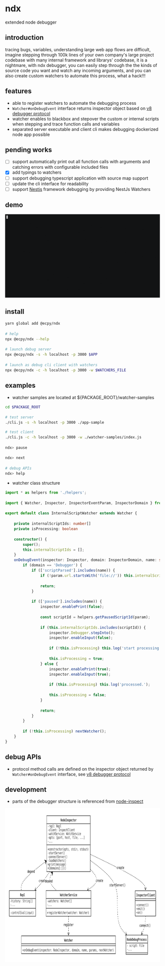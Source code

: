 # ndx
extended node debugger 

## introduction
tracing bugs, variables, understanding large web app flows are difficult, imagine stepping through 100k lines of your own company's large project codebase with many internal framework and librarys' codebase, it is a nightmare, with ndx debugger, you can easily step through the the kinds of source code you want and watch any incoming arguments, and you can also create custom watchers to automate this process, what a hack!!!

## features
- able to register watchers to automate the debugging process 
- ```Watcher#onDebugEvent``` interface returns inspector object based on [v8 debugger protocol](https://chromedevtools.github.io/devtools-protocol/v8)
- watcher enables to blackbox and stepover the custom or internal scripts when stepping and trace function calls and variables
- separated server executable and client cli makes debugging dockerized node app possible 

## pending works
- [ ] support automatically print out all function calls with arguments and catching errors with configurable included files
- [x] add typings to watchers
- [ ] support debugging typescript application with source map support
- [ ] update the cli interface for readability
- [ ] support <a href="https://nestjs.com/">Nestjs</a> framework debugging by providing NestJs Watchers

## demo
<img src="https://github.com/ecpy/ndx/raw/master/demo/ndx.gif" width=600>

## install
```bash
yarn global add @ecpy/ndx

# help
npx @ecpy/ndx --help

# launch debug server
npx @ecpy/ndx -s -h localhost -p 3000 $APP 

# launch as debug cli client with watchers
npx @ecpy/ndx -c -h localhost -p 3000 -w $WATCHERS_FILE
```

## examples
- watcher samples are located at ${PACKAGE_ROOT}/watcher-samples

```bash
cd $PACKAGE_ROOT

# test server
./cli.js -s -h localhost -p 3000 ./app-sample 

```

```bash
# test client
./cli.js -c -h localhost -p 3000 -w ./watcher-samples/index.js

ndx> pause

ndx> next

# debug APIs
ndx> help
```

- watcher class structure
```ts
import * as helpers from './helpers';

import { Watcher, Inspector, InspectorEventParam, InspectorDomain } from '../lib/watcher-service';

export default class InternalScriptWatcher extends Watcher {

    private internalScriptIds: number[]
    private isProcessing: boolean

    constructor() {
        super();
        this.internalScriptIds = []; 
    }   
    onDebugEvent(inspector: Inspector, domain: InspectorDomain, name: string, param: InspectorEventParam, nextWatcher: Function) {
        if (domain == 'Debugger') {
            if (['scriptParsed'].includes(name)) {
                if (!param.url.startsWith('file://')) this.internalScriptIds.push(param.scriptId);

                return;
            }   

            if (['paused'].includes(name)) {
                inspector.enablePrint(false);

                const scriptId = helpers.getPausedScriptId(param);

                if (this.internalScriptIds.includes(scriptId)) {
                    inspector.Debugger.stepInto();
                    inspector.enableInput(false);

                    if (!this.isProcessing) this.log('start processing...');

                    this.isProcessing = true;
                } else {
                    inspector.enablePrint(true);
                    inspector.enableInput(true);

                    if (this.isProcessing) this.log('processed.');

                    this.isProcessing = false;
                }   

                return;
            }   
        }   

        if (!this.isProcessing) nextWatcher();
    }   
}
```

## debug APIs
- protocol method calls are defined on the inspector object returned by ```Watcher#onDebugEvent``` interface, see [v8 debugger protocol](https://chromedevtools.github.io/devtools-protocol/v8)

## development
- parts of the debugger structure is referenced from [node-inspect](https://github.com/nodejs/node-inspect)  

<img src="https://github.com/ecpy/ndx/raw/master/structure.svg" height="500">

